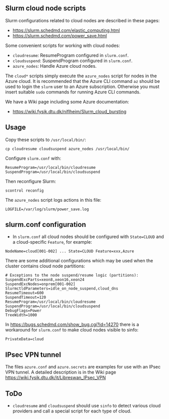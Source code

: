 Slurm cloud node scripts
------------------------

Slurm configurations related to cloud nodes are described in these pages:

* https://slurm.schedmd.com/elastic_computing.html
* https://slurm.schedmd.com/power_save.html

Some convenient scripts for working with cloud nodes:

* ```cloudresume```: ResumeProgram configured in ```slurm.conf```.
* ```cloudsuspend```: SuspendProgram configured in ```slurm.conf```.
* ```azure_nodes```: Handle Azure cloud nodes.

The ```cloud*``` scripts simply execute the ```azure_nodes``` script for nodes in the Azure cloud.
It is recommended that the Azure CLI command ```az``` should be used to login the ```slurm``` user to an Azure subscription.
Otherwise you must insert suitable  ```sudo``` commands for running Azure CLI commands.

We have a Wiki page including some Azure documentation:

* https://wiki.fysik.dtu.dk/niflheim/Slurm_cloud_bursting

Usage
-----

Copy these scripts to ```/usr/local/bin/```:
```
cp cloudresume cloudsuspend azure_nodes /usr/local/bin/
```

Configure ```slurm.conf``` with:
```
ResumeProgram=/usr/local/bin/cloudresume
SuspendProgram=/usr/local/bin/cloudsuspend
```

Then reconfigure Slurm:
```
scontrol reconfig
```

The ```azure_nodes``` script logs actions in this file:
```
LOGFILE=/var/log/slurm/power_save.log
```

slurm.conf configuration
------------------------

* In ```slurm.conf``` all cloud nodes should be configured with ```State=CLOUD``` and a cloud-specific ```Feature```, for example:

```
NodeName=cloud[001-002] ... State=CLOUD Feature=xxx,Azure
```

There are some additional configurations which may be used when the cluster contains cloud node partitions:

```
# Exceptions to the node suspend/resume logic (partitions):
SuspendExcParts=xeon8,xeon16,xeon24
SuspendExcNodes=onprem[001-002]
SlurmctldParameters=idle_on_node_suspend,cloud_dns
ResumeTimeout=600
SuspendTimeout=120
ResumeProgram=/usr/local/bin/cloudresume
SuspendProgram=/usr/local/bin/cloudsuspend
DebugFlags=Power
TreeWidth=1000
```

In https://bugs.schedmd.com/show_bug.cgi?id=14270 there is a workaround for ```slurm.conf``` to make cloud nodes visible to sinfo:
```
PrivateData=cloud
```


IPsec VPN tunnel
----------------

The files ```azure.conf``` and ```azure.secrets``` are examples for use with an IPsec VPN tunnel.
A detailed description is in the Wiki page 
https://wiki.fysik.dtu.dk/it/Libreswan_IPsec_VPN

ToDo
----

* ```cloudresume``` and ```cloudsuspend``` should use ```sinfo``` to detect 
  various cloud providers and call a special script for each type of cloud.
